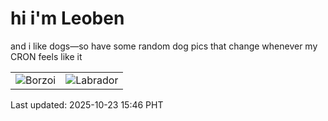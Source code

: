 # hi i'm Leoben

and i like dogs—so have some random dog pics that change whenever my CRON feels like it

|  |  |
|--------|----------|
| ![Borzoi](https://random-dog-vercel.vercel.app/api/random-borzoi?v=1761205607) | ![Labrador](https://random-dog-vercel.vercel.app/api/random-labrador?v=1761205607) |

Last updated: 2025-10-23 15:46 PHT
